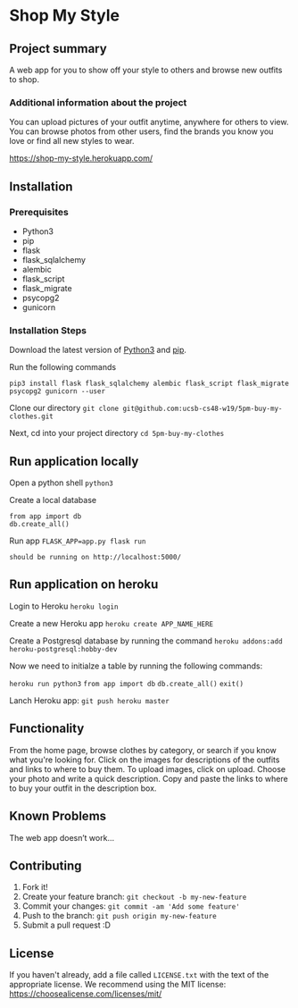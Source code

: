 # Shop My Style

## Project summary
A web app for you to show off your style to others and browse new outfits to shop.

### Additional information about the project

You can upload pictures of your outfit anytime, anywhere for others to view. You can browse photos from other users, find the brands you know you love or find all new styles to wear.

https://shop-my-style.herokuapp.com/

## Installation

### Prerequisites

- Python3
- pip
- flask
- flask_sqlalchemy
- alembic
- flask_script
- flask_migrate
- psycopg2
- gunicorn


### Installation Steps

Download the latest version of [Python3](https://www.python.org/downloads/) and [pip](https://pypi.org/project/pip/).

Run the following commands
```
pip3 install flask flask_sqlalchemy alembic flask_script flask_migrate psycopg2 gunicorn --user
```

Clone our directory
`git clone git@github.com:ucsb-cs48-w19/5pm-buy-my-clothes.git`

Next, cd into your project directory 
`cd 5pm-buy-my-clothes`

## Run application locally

Open a python shell 
`python3` 

Create a local database
```
from app import db
db.create_all()
```
Run app 
`FLASK_APP=app.py flask run`

`should be running on http://localhost:5000/ `

## Run application on heroku

Login to Heroku 
`heroku login` 

Create a new Heroku app 
`heroku create APP_NAME_HERE`

Create a Postgresql database by running the command 
`heroku addons:add heroku-postgresql:hobby-dev`

Now we need to initialze a table by running the following commands:

`heroku run python3`
`from app import db`
`db.create_all()`
`exit()`

Lanch Heroku app: `git push heroku master`

## Functionality

From the home page, browse clothes by category, or search if you know what you're looking for. Click on the images for descriptions of the outfits and links to where to buy them. To upload images, click on upload. Choose your photo and write a quick description. Copy and paste the links to where to buy your outfit in the description box.

## Known Problems

The web app doesn’t work...

## Contributing

1. Fork it!
2. Create your feature branch: `git checkout -b my-new-feature`
3. Commit your changes: `git commit -am 'Add some feature'`
4. Push to the branch: `git push origin my-new-feature`
5. Submit a pull request :D

## License

If you haven't already, add a file called `LICENSE.txt` with the text of the appropriate license.
We recommend using the MIT license: <https://choosealicense.com/licenses/mit/>
